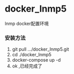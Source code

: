 # docker_lnmp5
lnmp docker配置环境

### 安装方法

1. git pull .../docker_lnmp5.git
2. cd ./docker_lnmp5
3. docker-compose up -d
4. ok ,已经完成了
